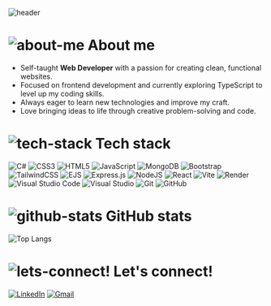 ![header](https://capsule-render.vercel.app/api?type=waving&height=250&color=gradient&text=Hi%20there%20!👋&reversal=false&fontAlign=50&fontAlignY=40&animation=fadeIn&fontSize=80&descAlign=45&descAlignY=60)

# ![about-me](https://res.cloudinary.com/dirdof2ca/image/upload/v1753187075/wired-gradient-680-it-developer-hover-pinch_yhzc04.gif) About me

- Self-taught **Web Developer** with a passion for creating clean, functional websites.
- Focused on frontend development and currently exploring TypeScript to level up my coding skills.
- Always eager to learn new technologies and improve my craft.
- Love bringing ideas to life through creative problem-solving and code.

# ![tech-stack](https://res.cloudinary.com/dirdof2ca/image/upload/v1753187075/wired-gradient-2567-logo-stack-overflow-hover-flow_u1dvp2.gif) Tech stack

![C#](https://img.shields.io/badge/c%23-%23239120.svg?style=for-the-badge&logo=csharp&logoColor=white)
![CSS3](https://img.shields.io/badge/css3-%231572B6.svg?style=for-the-badge&logo=css3&logoColor=white)
![HTML5](https://img.shields.io/badge/html5-%23E34F26.svg?style=for-the-badge&logo=html5&logoColor=white)
![JavaScript](https://img.shields.io/badge/javascript-%23323330.svg?style=for-the-badge&logo=javascript&logoColor=%23F7DF1E)
![MongoDB](https://img.shields.io/badge/MongoDB-%234ea94b.svg?style=for-the-badge&logo=mongodb&logoColor=white)
![Bootstrap](https://img.shields.io/badge/bootstrap-%238511FA.svg?style=for-the-badge&logo=bootstrap&logoColor=white)
![TailwindCSS](https://img.shields.io/badge/tailwindcss-%2338B2AC.svg?style=for-the-badge&logo=tailwind-css&logoColor=white)
![EJS](https://img.shields.io/badge/ejs-%23B4CA65.svg?style=for-the-badge&logo=ejs&logoColor=black)
![Express.js](https://img.shields.io/badge/express.js-%23404d59.svg?style=for-the-badge&logo=express&logoColor=%2361DAFB)
![NodeJS](https://img.shields.io/badge/node.js-6DA55F?style=for-the-badge&logo=node.js&logoColor=white)
![React](https://img.shields.io/badge/react-%2320232a.svg?style=for-the-badge&logo=react&logoColor=%2361DAFB)
![Vite](https://img.shields.io/badge/vite-%23646CFF.svg?style=for-the-badge&logo=vite&logoColor=white)
![Render](https://img.shields.io/badge/Render-%46E3B7.svg?style=for-the-badge&logo=render&logoColor=white)
![Visual Studio Code](https://img.shields.io/badge/Visual%20Studio%20Code-0078d7.svg?style=for-the-badge&logo=visual-studio-code&logoColor=white)
![Visual Studio](https://img.shields.io/badge/Visual%20Studio-5C2D91.svg?style=for-the-badge&logo=visual-studio&logoColor=white)
![Git](https://img.shields.io/badge/git-%23F05033.svg?style=for-the-badge&logo=git&logoColor=white)
![GitHub](https://img.shields.io/badge/github-%23121011.svg?style=for-the-badge&logo=github&logoColor=white)

# ![github-stats](https://res.cloudinary.com/dirdof2ca/image/upload/v1753187075/wired-gradient-3088-bar-chart-decrease-in-reveal_oskise.gif) GitHub stats

![Top Langs](https://github-readme-stats.vercel.app/api/top-langs/?username=tuna-d&layout=compact&theme=cobalt)

# ![lets-connect!](https://res.cloudinary.com/dirdof2ca/image/upload/v1753187076/wired-gradient-981-consultation-hover-conversation-alt_cll2y1.gif) Let's connect!

[![LinkedIn](https://img.shields.io/badge/linkedin-%230077B5.svg?style=for-the-badge&logo=linkedin&logoColor=white)](https://www.linkedin.com/in/tunahan-demirel-406a21337/)
[![Gmail](https://img.shields.io/badge/Gmail-D14836?style=for-the-badge&logo=gmail&logoColor=white)](mailto:tdemirel98@gmail.com)
